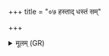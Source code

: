 +++
title = "०७ हस्ताद् धस्तं सम्"

+++
<details><summary>मूलम् (GR)</summary>

हस्ताद् धस्तं सम् अयो भ्रियमाणो  
बहिष् ट्वा पश्यान् वीरुधां बलेन ।  
अद्भिः प्रणिक्तः शयासा अभ्यक्तः  
कोशे जामीनां निहितो अहिंसः ॥
</details>